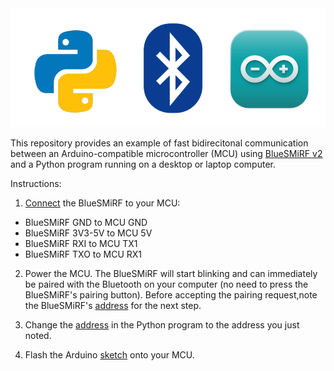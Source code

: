 <img src=media/pysmirfduino.png width=600>

This repository provides an example of fast bidirecitonal communication between
an Arduino-compatible microcontroller (MCU) using
[BlueSMiRF v2](https://www.sparkfun.com/sparkfun-bluesmirf-v2.html)
and a Python program running on a desktop or laptop computer.   

Instructions:

1. [Connect](media/wiring2.jpg) the BlueSMiRF to your MCU:

  * BlueSMiRF GND to MCU GND
  * BlueSMiRF 3V3-5V to MCU 5V
  * BlueSMiRF RXI to MCU TX1
  * BlueSMiRF TXO to MCU RX1

2. Power the MCU.  The BlueSMiRF will start blinking and
   can immediately be paired with the Bluetooth on your
   computer (no need to press the BlueSMiRF's pairing 
   button).  Before accepting the pairing request,note the BlueSMiRF's
   [address](media/pairing2.png) for the next step.

3. Change the [address](python/bluesmirf.py) in the Python program to the
   address you just noted.

4. Flash the Arduino [sketch](arduino/arduino.ino) onto your MCU.

